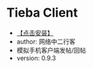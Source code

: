 # Tieba Client #

* [【点击安装】](https://github.com/FirefoxBar/userscript/raw/master/Tieba_Client/Tieba_Client.user.js)
* author: 网络中二行客
* 模拟手机客户端发帖/回帖
* version: 0.9.3
